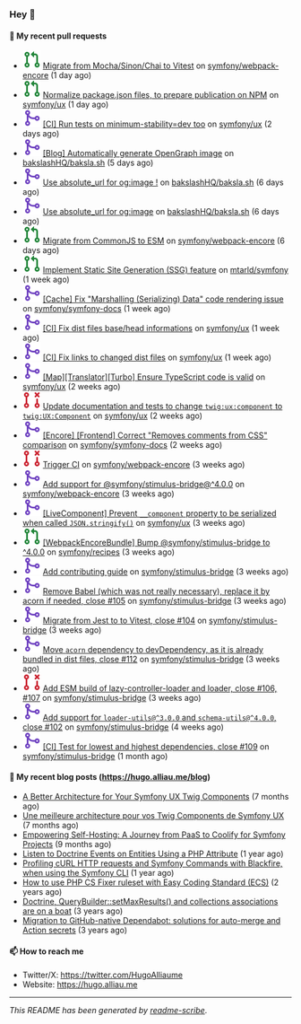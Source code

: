 ### Hey 👋

#### 👷 My recent pull requests

- ![](./assets/pr-open.svg) [Migrate from Mocha/Sinon/Chai to Vitest](https://github.com/symfony/webpack-encore/pull/1366) on [symfony/webpack-encore](https://github.com/symfony/webpack-encore) (1 day ago)
- ![](./assets/pr-open.svg) [Normalize package.json files, to prepare publication on NPM](https://github.com/symfony/ux/pull/2595) on [symfony/ux](https://github.com/symfony/ux) (1 day ago)
- ![](./assets/pr-merged.svg) [[CI] Run tests on minimum-stability=dev too](https://github.com/symfony/ux/pull/2594) on [symfony/ux](https://github.com/symfony/ux) (2 days ago)
- ![](./assets/pr-merged.svg) [[Blog] Automatically generate OpenGraph image](https://github.com/bakslashHQ/baksla.sh/pull/66) on [bakslashHQ/baksla.sh](https://github.com/bakslashHQ/baksla.sh) (5 days ago)
- ![](./assets/pr-merged.svg) [Use absolute_url for og:image !](https://github.com/bakslashHQ/baksla.sh/pull/65) on [bakslashHQ/baksla.sh](https://github.com/bakslashHQ/baksla.sh) (6 days ago)
- ![](./assets/pr-merged.svg) [Use absolute_url for og:image](https://github.com/bakslashHQ/baksla.sh/pull/64) on [bakslashHQ/baksla.sh](https://github.com/bakslashHQ/baksla.sh) (6 days ago)
- ![](./assets/pr-open.svg) [Migrate from CommonJS to ESM](https://github.com/symfony/webpack-encore/pull/1363) on [symfony/webpack-encore](https://github.com/symfony/webpack-encore) (6 days ago)
- ![](./assets/pr-open.svg) [Implement Static Site Generation (SSG) feature](https://github.com/mtarld/symfony/pull/10) on [mtarld/symfony](https://github.com/mtarld/symfony) (1 week ago)
- ![](./assets/pr-merged.svg) [[Cache] Fix &#34;Marshalling (Serializing) Data&#34; code rendering issue](https://github.com/symfony/symfony-docs/pull/20649) on [symfony/symfony-docs](https://github.com/symfony/symfony-docs) (1 week ago)
- ![](./assets/pr-merged.svg) [[CI] Fix dist files base/head informations](https://github.com/symfony/ux/pull/2564) on [symfony/ux](https://github.com/symfony/ux) (1 week ago)
- ![](./assets/pr-merged.svg) [[CI] Fix links to changed dist files](https://github.com/symfony/ux/pull/2563) on [symfony/ux](https://github.com/symfony/ux) (1 week ago)
- ![](./assets/pr-merged.svg) [[Map][Translator][Turbo] Ensure TypeScript code is valid](https://github.com/symfony/ux/pull/2562) on [symfony/ux](https://github.com/symfony/ux) (2 weeks ago)
- ![](./assets/pr-closed.svg) [Update documentation and tests to change `twig:ux:component` to `twig:UX:Component`](https://github.com/symfony/ux/pull/2555) on [symfony/ux](https://github.com/symfony/ux) (2 weeks ago)
- ![](./assets/pr-merged.svg) [[Encore] [Frontend] Correct &#34;Removes comments from CSS&#34; comparison](https://github.com/symfony/symfony-docs/pull/20620) on [symfony/symfony-docs](https://github.com/symfony/symfony-docs) (2 weeks ago)
- ![](./assets/pr-closed.svg) [Trigger CI](https://github.com/symfony/webpack-encore/pull/1362) on [symfony/webpack-encore](https://github.com/symfony/webpack-encore) (3 weeks ago)
- ![](./assets/pr-merged.svg) [Add support for @symfony/stimulus-bridge@^4.0.0](https://github.com/symfony/webpack-encore/pull/1361) on [symfony/webpack-encore](https://github.com/symfony/webpack-encore) (3 weeks ago)
- ![](./assets/pr-merged.svg) [[LiveComponent] Prevent `__component` property to be serialized when called `JSON.stringify()`](https://github.com/symfony/ux/pull/2537) on [symfony/ux](https://github.com/symfony/ux) (3 weeks ago)
- ![](./assets/pr-open.svg) [[WebpackEncoreBundle] Bump @symfony/stimulus-bridge to ^4.0.0](https://github.com/symfony/recipes/pull/1378) on [symfony/recipes](https://github.com/symfony/recipes) (3 weeks ago)
- ![](./assets/pr-merged.svg) [Add contributing guide](https://github.com/symfony/stimulus-bridge/pull/117) on [symfony/stimulus-bridge](https://github.com/symfony/stimulus-bridge) (3 weeks ago)
- ![](./assets/pr-merged.svg) [Remove Babel (which was not really necessary), replace it by acorn if needed, close #105](https://github.com/symfony/stimulus-bridge/pull/116) on [symfony/stimulus-bridge](https://github.com/symfony/stimulus-bridge) (3 weeks ago)
- ![](./assets/pr-merged.svg) [Migrate from Jest to to Vitest, close #104](https://github.com/symfony/stimulus-bridge/pull/115) on [symfony/stimulus-bridge](https://github.com/symfony/stimulus-bridge) (3 weeks ago)
- ![](./assets/pr-merged.svg) [Move `acorn` dependency to devDependency, as it is already bundled in dist files, close #112](https://github.com/symfony/stimulus-bridge/pull/114) on [symfony/stimulus-bridge](https://github.com/symfony/stimulus-bridge) (3 weeks ago)
- ![](./assets/pr-closed.svg) [Add ESM build of lazy-controller-loader and loader, close #106, #107](https://github.com/symfony/stimulus-bridge/pull/113) on [symfony/stimulus-bridge](https://github.com/symfony/stimulus-bridge) (3 weeks ago)
- ![](./assets/pr-merged.svg) [Add support for `loader-utils@^3.0.0` and `schema-utils@^4.0.0`, close #102](https://github.com/symfony/stimulus-bridge/pull/111) on [symfony/stimulus-bridge](https://github.com/symfony/stimulus-bridge) (4 weeks ago)
- ![](./assets/pr-merged.svg) [[CI] Test for lowest and highest dependencies, close #109](https://github.com/symfony/stimulus-bridge/pull/110) on [symfony/stimulus-bridge](https://github.com/symfony/stimulus-bridge) (1 month ago)

#### 📜 My recent blog posts (https://hugo.alliau.me/blog)

- [A Better Architecture for Your Symfony UX Twig Components](https://hugo.alliau.me/blog/posts/a-better-architecture-for-your-symfony-ux-twig-components) (7 months ago)
- [Une meilleure architecture pour vos Twig Components de Symfony UX](https://hugo.alliau.me/blog/posts/une-meilleure-architecture-pour-vous-twig-components-de-symfony-ux) (7 months ago)
- [Empowering Self-Hosting: A Journey from PaaS to Coolify for Symfony Projects](https://hugo.alliau.me/blog/posts/empowering-self-hosting-a-journey-from-paas-to-coolify-for-symfony-projects) (9 months ago)
- [Listen to Doctrine Events on Entities Using a PHP Attribute](https://hugo.alliau.me/blog/posts/2023-11-12-listen-to-doctrine-events-on-entities-using-a-php-attribute) (1 year ago)
- [Profiling cURL HTTP requests and Symfony Commands with Blackfire, when using the Symfony CLI](https://hugo.alliau.me/blog/posts/2023-10-21-profiling-curl-http-requests-and-symfony-commands-with-blackfire-when-using-the-symfony-cli) (1 year ago)
- [How to use PHP CS Fixer ruleset with Easy Coding Standard (ECS)](https://hugo.alliau.me/blog/posts/2023-07-19-how-to-use-php-cs-fixer-ruleset-with-easy-coding-standard) (2 years ago)
- [Doctrine, QueryBuilder::setMaxResults() and collections associations are on a boat](https://hugo.alliau.me/blog/posts/2022-01-07-doctrine-querybuilder-setmaxresults-and-collections-associations-are-on-a-boat) (3 years ago)
- [Migration to GitHub-native Dependabot: solutions for auto-merge and Action secrets](https://hugo.alliau.me/blog/posts/2021-05-04-migration-to-github-native-dependabot-solutions-for-auto-merge-and-action-secrets) (3 years ago)

#### 📫 How to reach me

- Twitter/X: https://twitter.com/HugoAlliaume
- Website: https://hugo.alliau.me

---

_This README has been generated by [readme-scribe](https://github.com/muesli/readme-scribe/)_.

